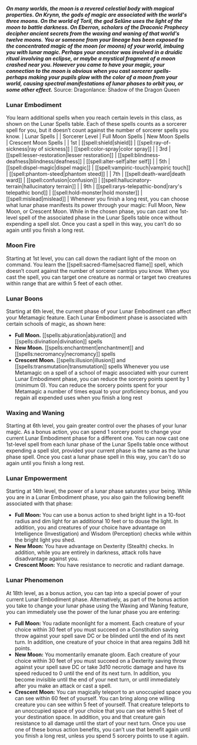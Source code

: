 ***On many worlds, the moon is a revered celestial body with magical properties. On Krynn, the gods of magic are associated with the world's three moons. On the world of Toril, the god Selûne uses the light of the moon to battle darkness. On Eberron, scholars of the Draconic Prophecy decipher ancient secrets from the waxing and waning of that world's twelve moons.***
***You or someone from your lineage has been exposed to the concentrated magic of the moon (or moons) of your world, imbuing you with lunar magic. Perhaps your ancestor was involved in a druidic ritual involving an eclipse, or maybe a mystical fragment of a moon crashed near you. However you came to have your magic, your connection to the moon is obvious when you cast sorcerer spells-perhaps making your pupils glow with the color of a moon from your world, causing spectral manifestations of lunar phases to orbit you, or some other effect.***
Source: Dragonlance: Shadow of the Dragon Queen
### Lunar Embodiment
You learn additional spells when you reach certain levels in this class, as shown on the Lunar Spells table. Each of these spells counts as a sorcerer spell for you, but it doesn’t count against the number of sorcerer spells you know.
| Lunar Spells |
| Sorcerer Level | Full Moon Spells | New Moon Spells | Crescent Moon Spells |
| 1st | [[spell:shield|shield]] | [[spell:ray-of-sickness|ray of sickness]] | [[spell:color-spray|color spray]] |
| 3rd | [[spell:lesser-restoration|lesser restoration]] | [[spell:blindness-deafness|blindness/deafness]] | [[spell:alter-self|alter self]] |
| 5th | [[spell:dispel-magic|dispel magic]] | [[spell:vampiric-touch|vampiric touch]] | [[spell:phantom-steed|phantom steed]] |
| 7th | [[spell:death-ward|death ward]] | [[spell:confusion|confusion]] | [[spell:hallucinatory-terrain|hallucinatory terrain]] |
| 9th | [[spell:rarys-telepathic-bond|rary's telepathic bond]] | [[spell:hold-monster|hold monster]] | [[spell:mislead|mislead]] |
Whenever you finish a long rest, you can choose what lunar phase manifests its power through your magic: Full Moon, New Moon, or Crescent Moon. While in the chosen phase, you can cast one 1st-level spell of the associated phase in the Lunar Spells table once without expending a spell slot. Once you cast a spell in this way, you can’t do so again until you finish a long rest.
### Moon Fire
Starting at 1st level, you can call down the radiant light of the moon on command. You learn the [[spell:sacred-flame|sacred flame]] spell, which doesn’t count against the number of sorcerer cantrips you know. When you cast the spell, you can target one creature as normal or target two creatures within range that are within 5 feet of each other.
### Lunar Boons
Starting at 6th level, the current phase of your Lunar Embodiment can affect your Metamagic feature. Each Lunar Embodiment phase is associated with certain schools of magic, as shown here:
* **Full Moon.** [[spells:abjuration|abjuration]] and [[spells:divination|divination]] spells
* **New Moon.** [[spells:enchantment|enchantment]] and [[spells:necromancy|necromancy]] spells
* **Crescent Moon.** [[spells:illusion|illusion]] and [[spells:transmutation|transmutation]] spells
Whenever you use Metamagic on a spell of a school of magic associated with your current Lunar Embodiment phase, you can reduce the sorcery points spent by 1 (minimum 0). You can reduce the sorcery points spent for your Metamagic a number of times equal to your proficiency bonus, and you regain all expended uses when you finish a long rest
### Waxing and Waning
Starting at 6th level, you gain greater control over the phases of your lunar magic. As a bonus action, you can spend 1 sorcery point to change your current Lunar Embodiment phase for a different one.
You can now cast one 1st-level spell from each lunar phase of the Lunar Spells table once without expending a spell slot, provided your current phase is the same as the lunar phase spell. Once you cast a lunar phase spell in this way, you can't do so again until you finish a long rest.
### Lunar Empowerment
Starting at 14th level, the power of a lunar phase saturates your being. While you are in a Lunar Embodiment phase, you also gain the following benefit associated with that phase:
* **Full Moon:** You can use a bonus action to shed bright light in a 10-foot radius and dim light for an additional 10 feet or to douse the light. In addition, you and creatures of your choice have advantage on Intelligence (Investigation) and Wisdom (Perception) checks while within the bright light you shed.
* **New Moon:** You have advantage on Dexterity (Stealth) checks. In addition, while you are entirely in darkness, attack rolls have disadvantage against you.
* **Crescent Moon:** You have resistance to necrotic and radiant damage.
### Lunar Phenomenon
At 18th level, as a bonus action, you can tap into a special power of your current Lunar Embodiment phase. Alternatively, as part of the bonus action you take to change your lunar phase using the Waxing and Waning feature, you can immediately use the power of the lunar phase you are entering:
* **Full Moon:** You radiate moonlight for a moment. Each creature of your choice within 30 feet of you must succeed on a Constitution saving throw against your spell save DC or be blinded until the end of its next turn. In addition, one creature of your choice in that area regains 3d8 hit points.
* **New Moon:** You momentarily emanate gloom. Each creature of your choice within 30 feet of you must succeed on a Dexterity saving throw against your spell save DC or take 3d10 necrotic damage and have its speed reduced to 0 until the end of its next turn. In addition, you become invisible until the end of your next turn, or until immediately after you make an attack or cast a spell.
* **Crescent Moon:** You can magically teleport to an unoccupied space you can see within 60 feet of yourself. You can bring along one willing creature you can see within 5 feet of yourself. That creature teleports to an unoccupied space of your choice that you can see within 5 feet of your destination space. In addition, you and that creature gain resistance to all damage until the start of your next turn.
Once you use one of these bonus action benefits, you can’t use that benefit again until you finish a long rest, unless you spend 5 sorcery points to use it again.